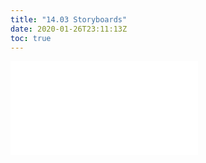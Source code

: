 ```yaml
---
title: "14.03 Storyboards"
date: 2020-01-26T23:11:13Z
toc: true
---
```


![Link to included file content](../../../../video/storyboards.md)
